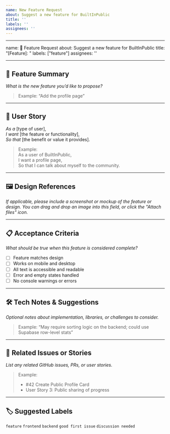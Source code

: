 ```yaml
---
name: New Feature Request
about: Suggest a new feature for BuiltInPublic
title: ''
labels: ''
assignees: ''
---
```


---

name: 🚀 Feature Request
about: Suggest a new feature for BuiltInPublic
title: "[Feature]: "
labels: ["feature"]
assignees: ''

---

## 🚀 Feature Summary

_What is the new feature you’d like to propose?_

> Example: “Add the profile page”

---

## 🎯 User Story

_As a_ [type of user],  
_I want_ [the feature or functionality],  
_So that_ [the benefit or value it provides].

> Example:  
> As a user of BuiltInPublic,  
> I want a profile page,  
> So that I can talk about myself to the community.

---

## 🖼️ Design References

_If applicable, please include a screenshot or mockup of the feature or design. You can drag and drop an image into this field, or click the "Attach files" icon._

---

## 📋 Acceptance Criteria

_What should be true when this feature is considered complete?_

- [ ] Feature matches design
- [ ] Works on mobile and desktop
- [ ] All text is accessible and readable
- [ ] Error and empty states handled
- [ ] No console warnings or errors

---

## 🛠️ Tech Notes & Suggestions

_Optional notes about implementation, libraries, or challenges to consider._

> Example: “May require sorting logic on the backend; could use Supabase row-level stats”

---

## 🔗 Related Issues or Stories

_List any related GitHub issues, PRs, or user stories._

> Example:
>
> - #42 Create Public Profile Card
> - User Story 3: Public sharing of progress

---

## 🏷️ Suggested Labels

`feature` `frontend` `backend` `good first issue` `discussion needed`
